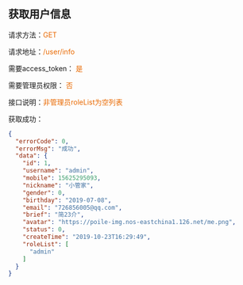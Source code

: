 ## 获取用户信息

<p>请求方法：<span style="color:#e96900">GET</p>
<p>请求地址：<span style="color:#e96900">/user/info</span></p>
<p>需要access_token： <span style="color:#e96900">是</span></p>
<p>需要管理员权限： <span style="color:#e96900">否</span></p>
<p>接口说明：<span style="color:#e96900">非管理员roleList为空列表</span></p>

获取成功：
```json
{
  "errorCode": 0,
  "errorMsg": "成功",
  "data": {
    "id": 1,
    "username": "admin",
    "mobile": 15625295093,
    "nickname": "小管家",
    "gender": 0,
    "birthday": "2019-07-08",
    "email": "726856005@qq.com",
    "brief": "简23介",
    "avatar": "https://poile-img.nos-eastchina1.126.net/me.png",
    "status": 0,
    "createTime": "2019-10-23T16:29:49",
    "roleList": [
      "admin"
    ]
  }
}
```
